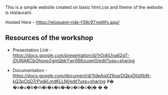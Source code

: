 
This is a simple website created on basic html,css and theme of the website is restaurant.

Hosted Here - https://eloquent-ride-f39c97.netlify.app/

## Resources of the workshop

- Presentation Link - https://docs.google.com/presentation/d/1rOi4jUna62qT-jDUNAKCbOhpxp2gmQbkYwr066zuqm0/edit?usp=sharing

* Documentation - https://docs.google.com/document/d/1tdeAqX29osrDQkxDIlzKbN-kQ3pCbD7rPxdkLmdKLLM/edit?usp=sharing
#� �s�u�b�m�i�s�s�i�o�n�c�j�
�
�
